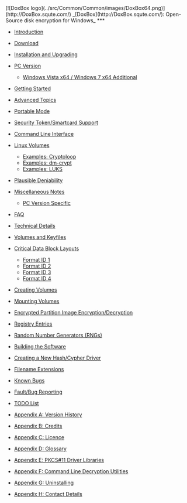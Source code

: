 

<meta content="text/html; charset=UTF-8" http-equiv="Content-Type">
<meta name="keywords" content="disk encryption, security, transparent, AES, OTFE, plausible deniability, virtual drive, Linux, MS Windows, portable, USB drive, partition">
<meta name="description" content="DoxBox: An Open-Source transparent encryption program for PCs. Using this software, you can create one or more &quot;DoxBoxes&quot; on your PC - which appear as disks, anything written to these disks is automatically encrypted before being stored on your hard drive.">

<meta name="author" content="Sarah Dean">
<meta name="copyright" content="Copyright 2004, 2005, 2006, 2007, 2008 Sarah Dean">
<meta name="ROBOTS" content="ALL">

<TITLE>Contents</TITLE>

<link href="./styles_common.css" rel="stylesheet" type="text/css">


<link rel="shortcut icon" href="../src/Common/Common/images/DoxBox.ico" type="image/x-icon">

<SPAN CLASS="master_link">
[![DoxBox logo](../src/Common/Common/images/DoxBox64.png)](http://DoxBox.squte.com/)
</SPAN>
<SPAN CLASS="master_title">
_[DoxBox](http://DoxBox.squte.com/): Open-Source disk encryption for Windows_
</SPAN>
***

      
* [Introduction](description.md)
* [Download](download.md)
* [Installation and Upgrading](installation_and_upgrading.md)


* [PC Version](installation_and_upgrading__PC.md)

	+ [Windows Vista	x64 / Windows	7	x64 Additional](impact_of_kernel_driver_signing.md)

* [Getting Started](getting_started.md)
* [Advanced Topics](advanced_topics.md)
* [Portable Mode](portable_mode.md)
* [Security Token/Smartcard Support](pkcs11_support.md)
* [Command Line Interface](command_line.md)
* [Linux Volumes](Linux_volumes.md)

	+ [Examples: Cryptoloop](Linux_examples__cryptoloop.md)
	+ [Examples: dm-crypt](Linux_examples__dm-crypt.md)
	+ [Examples: LUKS](Linux_examples__LUKS.md)
	
* [Plausible Deniability](plausible_deniability.md)
* [Miscellaneous Notes](notes.md)

	+ [PC Version Specific](notes_PC.md)


* [FAQ](FAQ.md)
* [Technical Details](technical_details.md)


* [Volumes and Keyfiles](technical_details__FreeOTFE_volumes_and_keyfiles.md)

* [Critical Data Block Layouts](technical_details__FreeOTFE_CDB_layout.md)

	+ [Format ID 1](technical_details__FreeOTFE_CDB_layout_format_1.md)
	+ [Format ID 2](technical_details__FreeOTFE_CDB_layout_format_2.md)
	+ [Format ID 3](technical_details__FreeOTFE_CDB_layout_format_3.md)
	+ [Format ID 4](technical_details__FreeOTFE_CDB_layout_format_4.md)


* [Creating Volumes](technical_details__creating_FreeOTFE_volumes.md)
* [Mounting Volumes](technical_details__mounting_FreeOTFE_volumes.md)
* [Encrypted Partition Image Encryption/Decryption](technical_details__partition_encryption_decryption.md)
* [Registry Entries](technical_details__registry_entries.md)
* [Random Number Generators (RNGs)](technical_details__RNGs.md)
* [Building the Software](technical_details__build_notes.md)
* [Creating a New Hash/Cypher Driver](technical_details__creating_a_new_hash_cypher_driver.md)
* [Filename Extensions](technical_details__filename_extensions.md)

* [Known Bugs](known_bugs.md)
* [Fault/Bug Reporting](fault_reporting.md)
* [TODO List](TODO_list.md)
* [Appendix A: Version History](version_history.md)
* [Appendix B: Credits](credits.md)
* [Appendix C: Licence](licence.md)
* [Appendix D: Glossary](glossary.md)
* [Appendix E: PKCS#11 Driver Libraries](pkcs11_drivers.md)
* [Appendix F: Command Line Decryption Utilities](command_line_decryption_utilities.md)
* [Appendix G: Uninstalling](uninstalling.md)
* [Appendix H: Contact Details](contact_details.md)

 



